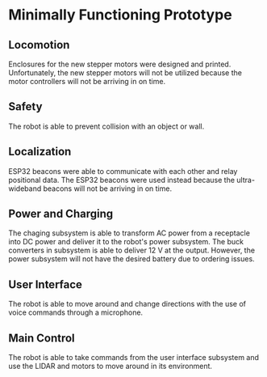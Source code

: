 # Minimally Functioning Prototype

## Locomotion
Enclosures for the new stepper motors were designed and printed. Unfortunately, the new stepper motors will not be utilized because the motor controllers will not be arriving in on time.

## Safety
The robot is able to prevent collision with an object or wall.

## Localization
ESP32 beacons were able to communicate with each other and relay positional data. The ESP32 beacons were used instead because the ultra-wideband beacons will not be arriving in on time. 

## Power and Charging
The chaging subsystem is able to transform AC power from a receptacle into DC power and deliver it to the robot's power subsystem. The buck converters in subsystem is able to deliver 12 V at the output. However, the power subsystem will not have the desired battery due to ordering issues. 

## User Interface
The robot is able to move around and change directions with the use of voice commands through a microphone.

## Main Control
The robot is able to take commands from the user interface subsystem and use the LIDAR and motors to move around in its environment. 
